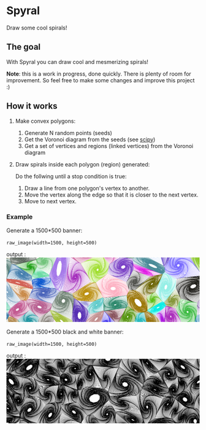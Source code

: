 # Spyral
Draw some cool spirals!

## The goal
With Spyral you can draw cool and mesmerizing spirals!

**Note**: this is a work in progress, done quickly.
There is plenty of room for improvement.
So feel free to make some changes and improve this project :)

## How it works

1) Make convex polygons:
    1) Generate N random points (seeds)
    2) Get the Voronoi diagram from the seeds (see [scipy](https://docs.scipy.org/doc/scipy-0.18.1/reference/generated/scipy.spatial.Voronoi.html))
    3) Get a set of vertices and regions (linked vertices) from the Voronoi diagram
2) Draw spirals inside each polygon (region) generated:

    Do the follwing until a stop condition is true:
    1) Draw a line from one polygon's vertex to another.
    2) Move the vertex along the edge so that it is closer to the next vertex.
    3) Move to next vertex.

### Example

Generate a 1500*500 banner:

`raw_image(width=1500, height=500)`

output :
![colored image](examples/color.png)


Generate a 1500*500 black and white banner:

`raw_image(width=1500, height=500)`

output :
![black and white image](examples/blackandwhite.png)